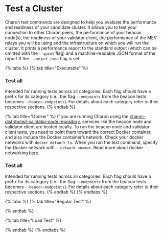 # Test a Cluster

Charon test commands are designed to help you evaluate the performance and readiness of your candidate cluster. It allows you to test your connection to other Charon peers, the performance of your beacon node(s), the readiness of your validator client, the performance of the MEV relays you will be using and the infrastructure on which you will run the cluster. It prints a performance report to the standard output (which can be omitted with the `--quiet` flag) and a machine-readable JSON format of the report if the `--output-json` flag is set.

{% tabs %}
{% tab title="Executable" %}
### Test all

Intended for running tests across all categories. Each flag should have a prefix for its category (i.e.: the flag `--endpoints` from the beacon tests becomes `--beacon-endpoints`). For details about each category refer to their respective sections.
{% endtab %}

{% tab title="Docker" %}
If you are running Charon using the [charon-distributed-validator-node repository](https://github.com/ObolNetwork/charon-distributed-validator-node/), services like the beacon node and validator client are hosted locally. To run the beacon node and validator client tests, you need to point them toward the correct Docker container, and also include the Docker container’s network. Check your docker networks with `docker network ls`. When you run the test command, specify the Docker network with `--network <name>`. Read more about docker networking [here](https://docs.docker.com/engine/network/).

### Test all

Intended for running tests across all categories. Each flag should have a prefix for its category (i.e.: the flag `--endpoints` from the beacon tests becomes `--beacon-endpoints`). For details about each category refer to their respective sections.
{% endtab %}
{% endtabs %}

{% tabs %}
{% tab title="Regular Test" %}

{% endtab %}

{% tab title="Load Test" %}

{% endtab %}
{% endtabs %}



